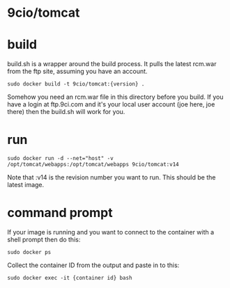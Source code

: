 # 9cio/tomcat

# build

build.sh is a wrapper around the build process.  It pulls the latest rcm.war from the ftp site, assuming you have an account.

```sudo docker build -t 9cio/tomcat:{version} .```

Somehow you need an rcm.war file in this directory before you build.  If you have a login at ftp.9ci.com and it's your
local user account (joe here, joe there) then the build.sh will work for you.

# run

```sudo docker run -d --net="host" -v /opt/tomcat/webapps:/opt/tomcat/webapps 9cio/tomcat:v14```

Note that :v14 is the revision number you want to run.  This should be the latest image.

# command prompt

If your image is running and you want to connect to the container with a shell prompt then do this:

```sudo docker ps```

Collect the container ID from the output and paste in to this:

```sudo docker exec -it {container id} bash```


